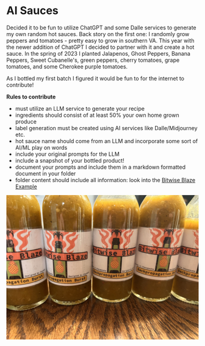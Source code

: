 # AI Sauces

Decided it to be fun to utilize ChatGPT and some Dalle services to generate my own random hot sauces. Back story on the first one: I randomly grow peppers and tomatoes - pretty easy to grow in southern VA. This year with the newer addition of ChatGPT I decided to partner with it and create a hot sauce. In the spring of 2023 I planted Jalapenos, Ghost Peppers, Banana Peppers, Sweet Cubanelle's, green peppers, cherry tomatoes, grape tomatoes, and some Cherokee purple tomatoes.

As I bottled my first batch I figured it would be fun to for the internet to contribute!

**Rules to contribute**

- must utilize an LLM service to generate your recipe
- ingredients should consist of at least 50% your own home grown produce
- label generation must be created using AI services like Dalle/Midjourney etc.
- hot sauce name should come from an LLM and incorporate some sort of AI/ML play on words
- include your original prompts for the LLM
- include a snapshot of your bottled product!
- document your prompts and include them in a markdown formatted document in your folder
- folder content should include all information: look into the [Bitwise Blaze Example](/Sauces//BitwiseBlaze/BitwiseBlaze.md)

![Image of BitWise Blaze in a bottle](/Sauces/BitwiseBlaze/BitwiseBottled.jpg)
